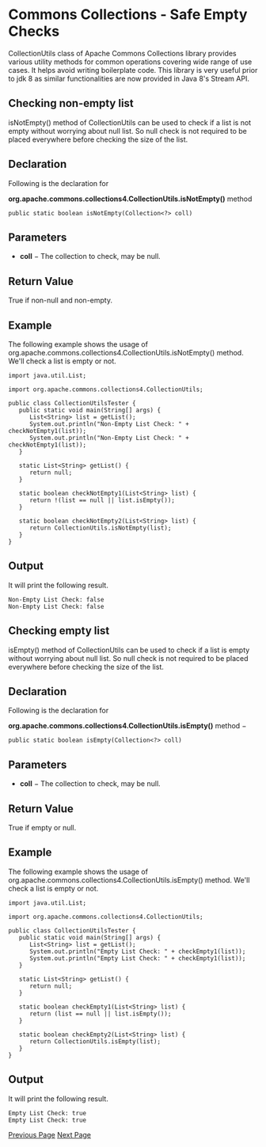 # Commons Collections - Safe Empty Checks
CollectionUtils class of Apache Commons Collections library provides various utility methods for common operations covering wide range of use cases. It helps avoid writing boilerplate code. This library is very useful prior to jdk 8 as similar functionalities are now provided in Java 8's Stream API.

## Checking non-empty list
isNotEmpty() method of CollectionUtils can be used to check if a list is not empty without worrying about null list. So null check is not required to be placed everywhere before checking the size of the list.

## Declaration
Following is the declaration for

**org.apache.commons.collections4.CollectionUtils.isNotEmpty()** method

```
public static boolean isNotEmpty(Collection<?> coll)
```
## Parameters
   * **coll** − The collection to check, may be null.

## Return Value
True if non-null and non-empty.

## Example
The following example shows the usage of org.apache.commons.collections4.CollectionUtils.isNotEmpty() method. We'll check a list is empty or not.

```
import java.util.List;

import org.apache.commons.collections4.CollectionUtils;

public class CollectionUtilsTester {
   public static void main(String[] args) {
      List<String> list = getList();
      System.out.println("Non-Empty List Check: " + checkNotEmpty1(list));
      System.out.println("Non-Empty List Check: " + checkNotEmpty1(list));
   }

   static List<String> getList() {
      return null;
   } 
   
   static boolean checkNotEmpty1(List<String> list) {
      return !(list == null || list.isEmpty());
   }

   static boolean checkNotEmpty2(List<String> list) {
      return CollectionUtils.isNotEmpty(list);
   } 
}
```
## Output
It will print the following result.

```
Non-Empty List Check: false
Non-Empty List Check: false
```
## Checking empty list
isEmpty() method of CollectionUtils can be used to check if a list is empty without worrying about null list. So null check is not required to be placed everywhere before checking the size of the list.

## Declaration
Following is the declaration for

**org.apache.commons.collections4.CollectionUtils.isEmpty()** method −

```
public static boolean isEmpty(Collection<?> coll)
```
## Parameters
   * **coll** − The collection to check, may be null.

## Return Value
True if empty or null.

## Example
The following example shows the usage of org.apache.commons.collections4.CollectionUtils.isEmpty() method. We'll check a list is empty or not.

```
import java.util.List;

import org.apache.commons.collections4.CollectionUtils;

public class CollectionUtilsTester {
   public static void main(String[] args) {
      List<String> list = getList();
      System.out.println("Empty List Check: " + checkEmpty1(list));
      System.out.println("Empty List Check: " + checkEmpty1(list));
   }

   static List<String> getList() {
      return null;
   } 
   
   static boolean checkEmpty1(List<String> list) {
      return (list == null || list.isEmpty());
   }
   
   static boolean checkEmpty2(List<String> list) {
      return CollectionUtils.isEmpty(list);
   } 
}
```
## Output
It will print the following result.

```
Empty List Check: true
Empty List Check: true
```

[Previous Page](../commons_collections/commons_collections_filtering_objects.md) [Next Page](../commons_collections/commons_collections_inclusion.md) 
